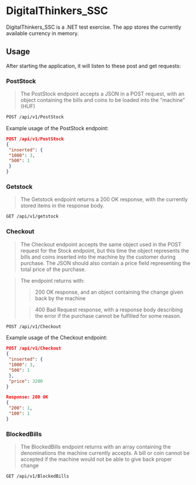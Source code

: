 # DigitalThinkers_SSC

DigitalThinkers_SSC is a .NET test exercise. The app stores the currently available currency in memory.

## Usage

After starting the application, it will listen to these post and get requests:

### PostStock
> The PostStock endpoint accepts a JSON in a POST request, with an object containing the bills and coins to be
loaded into the “machine” (HUF)

```bash
POST /api/v1/PostStock
```
Example usage of the PostStock endpoint:
```json
POST /api/v1/PostStock
{
 "inserted": {
 "1000": 3,
 "500": 1
 }
}
```
### Getstock 
> The Getstock endpoint returns a 200 OK response, with the currently stored items in the response body.

```bash
GET /api/v1/getstock
```
### Checkout 
> The Checkout endpoint accepts the same object used in the POST request for the Stock endpoint, but this time the
object represents the bills and coins inserted into the machine by the customer during purchase. The JSON
should also contain a price field representing the total price of the purchase.

> The endpoint returns with:
>> 200 OK response, and an object containing the change given back by the machine
>
>> 400 Bad Request response, with a response body describing the error if the purchase cannot be
fulfilled for some reason.


```bash
POST /api/v1/Checkout
```
Example usage of the Checkout endpoint:
```json
POST /api/v1/Checkout
{
 "inserted": {
 "1000": 3,
 "500": 1
 },
 "price": 3200
}
```
```json
Response: 200 OK
{
 "200": 1,
 "100": 1
}
```
### BlockedBills
> The BlockedBills endpoint returns with an array containing the
denominations the machine currently accepts. A bill or coin cannot be accepted if the machine would not be
able to give back proper change

```bash
GET /api/v1/BlockedBills
```

